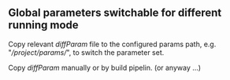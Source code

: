 ## Global parameters switchable for different running mode

Copy relevant _diffParam_ file to the configured params path, e.g. "_/project/params/_", to switch the parameter set.

Copy _diffParam_ manually or by build pipelin. (or anyway ...)
